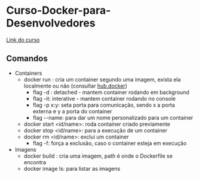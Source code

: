 # Curso-Docker-para-Desenvolvedores

[Link do curso](https://www.udemy.com/course/docker-para-desenvolvedores-com-docker-swarm-e-kubernetes/)

## Comandos

- Containers
  - docker run <image>: cria um container segundo uma imagem, exista ela localmente ou não (consultar [hub.docker](https://hub.docker.com/))
    - flag -d : detached - mantem container rodando em background
    - flag -it: interative - mantem container rodando no console
    - flag -p x:y: seta porta para comunicação, sendo x a porta externa e y a porta do container
    - flag --name: para dar um nome personalizado para um container
  - docker start <id/name>: roda container criado previamente
  - docker stop <id/name>: para a execução de um container
  - docker rm <id/name>: exclui um container
    - flag -f: força a exclusão, caso o container esteja em execução
- Imagens
  - docker build <path>: cria uma imagem, path é onde o Dockerfile se encontra
  - docker image ls: para listar as imagens
  
